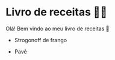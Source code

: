 # Livro de receitas :man_cook:



Olá! Bem vindo ao meu livro de receitas :wave:

- Strogonoff de frango

- Pavê
